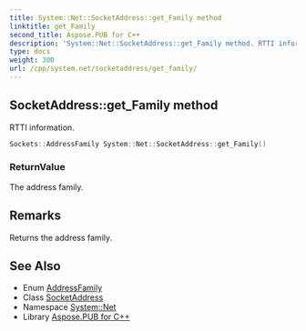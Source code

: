 ```yaml
---
title: System::Net::SocketAddress::get_Family method
linktitle: get_Family
second_title: Aspose.PUB for C++
description: 'System::Net::SocketAddress::get_Family method. RTTI information in C++.'
type: docs
weight: 300
url: /cpp/system.net/socketaddress/get_family/
---
```

## SocketAddress::get_Family method


RTTI information.

```cpp
Sockets::AddressFamily System::Net::SocketAddress::get_Family()
```


### ReturnValue

The address family.
## Remarks


Returns the address family. 
## See Also

* Enum [AddressFamily](../../../system.net.sockets/addressfamily/)
* Class [SocketAddress](../)
* Namespace [System::Net](../../)
* Library [Aspose.PUB for C++](../../../)
